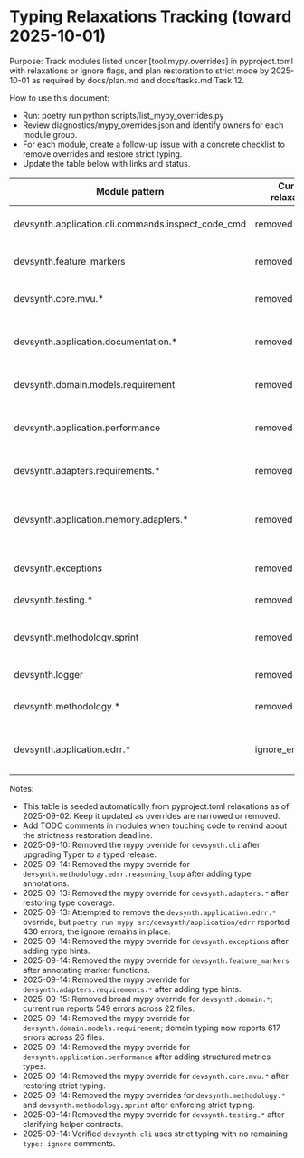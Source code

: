 # Typing Relaxations Tracking (toward 2025-10-01)

Purpose: Track modules listed under [tool.mypy.overrides] in pyproject.toml with relaxations or ignore flags, and plan restoration to strict mode by 2025-10-01 as required by docs/plan.md and docs/tasks.md Task 12.

How to use this document:
- Run: poetry run python scripts/list_mypy_overrides.py
- Review diagnostics/mypy_overrides.json and identify owners for each module group.
- For each module, create a follow-up issue with a concrete checklist to remove overrides and restore strict typing.
- Update the table below with links and status.

| Module pattern | Current relaxations | Owner | Issue link | Target date | Status |
|---|---|---|---|---|---|
| devsynth.application.cli.commands.inspect_code_cmd | removed | TBD | [restore-strict-typing-inspect-code-cmd.md](restore-strict-typing-inspect-code-cmd.md) | 2025-10-01 | closed |
| devsynth.feature_markers | removed | TBD | [restore-strict-typing-feature-markers.md](restore-strict-typing-feature-markers.md) | 2025-10-01 | closed |
| devsynth.core.mvu.* | removed | TBD | [restore-strict-typing-core-mvu.md](restore-strict-typing-core-mvu.md) | 2025-10-01 | closed |
| devsynth.application.documentation.* | removed | TBD | [restore-strict-typing-application-documentation.md](restore-strict-typing-application-documentation.md) | 2025-10-01 | closed |
| devsynth.domain.models.requirement | removed | TBD | [restore-strict-typing-domain.md](restore-strict-typing-domain.md) | 2025-10-01 | closed |
| devsynth.application.performance | removed | TBD | [restore-strict-typing-application-performance.md](restore-strict-typing-application-performance.md) | 2025-10-01 | closed |
| devsynth.adapters.requirements.* | removed | TBD | [restore-strict-typing-adapters-requirements.md](restore-strict-typing-adapters-requirements.md) | 2025-10-01 | closed |
| devsynth.application.memory.adapters.* | removed | TBD | [restore-strict-typing-application-memory-adapters.md](restore-strict-typing-application-memory-adapters.md) | 2025-10-01 | closed |
| devsynth.exceptions | removed | TBD | [restore-strict-typing-exceptions.md](restore-strict-typing-exceptions.md) | 2025-10-01 | closed |
| devsynth.testing.* | removed | TBD | [restore-strict-typing-testing.md](restore-strict-typing-testing.md) | 2025-10-01 | closed |
| devsynth.methodology.sprint | removed | TBD | [restore-strict-typing-methodology-sprint.md](restore-strict-typing-methodology-sprint.md) | 2025-10-01 | closed |
| devsynth.logger | removed | TBD | [restore-strict-typing-logger.md](restore-strict-typing-logger.md) | 2025-10-01 | closed |
| devsynth.methodology.* | removed | TBD | [restore-strict-typing-methodology.md](restore-strict-typing-methodology.md) | 2025-10-01 | closed |
| devsynth.application.edrr.* | ignore_errors=true | TBD | [restore-strict-typing-application-edrr.md](restore-strict-typing-application-edrr.md) | 2025-10-01 | open |

Notes:
- This table is seeded automatically from pyproject.toml relaxations as of 2025-09-02. Keep it updated as overrides are narrowed or removed.
- Add TODO comments in modules when touching code to remind about the strictness restoration deadline.
- 2025-09-10: Removed the mypy override for `devsynth.cli` after upgrading Typer to a typed release.
- 2025-09-14: Removed the mypy override for `devsynth.methodology.edrr.reasoning_loop` after adding type annotations.
- 2025-09-13: Removed the mypy override for `devsynth.adapters.*` after restoring type coverage.
- 2025-09-13: Attempted to remove the `devsynth.application.edrr.*` override, but `poetry run mypy src/devsynth/application/edrr`
  reported 430 errors; the ignore remains in place.
- 2025-09-14: Removed the mypy override for `devsynth.exceptions` after adding type hints.
- 2025-09-14: Removed the mypy override for `devsynth.feature_markers` after annotating marker functions.
- 2025-09-14: Removed the mypy override for `devsynth.adapters.requirements.*` after adding type hints.
- 2025-09-15: Removed broad mypy override for `devsynth.domain.*`; current run reports 549 errors across 22 files.
- 2025-09-14: Removed the mypy override for `devsynth.domain.models.requirement`; domain typing now reports 617 errors across 26 files.
- 2025-09-14: Removed the mypy override for `devsynth.application.performance` after adding structured metrics types.
- 2025-09-14: Removed the mypy override for `devsynth.core.mvu.*` after restoring strict typing.
- 2025-09-14: Removed the mypy overrides for `devsynth.methodology.*` and `devsynth.methodology.sprint` after enforcing strict typing.
- 2025-09-14: Removed the mypy override for `devsynth.testing.*` after clarifying helper contracts.
- 2025-09-14: Verified `devsynth.cli` uses strict typing with no remaining `type: ignore` comments.

